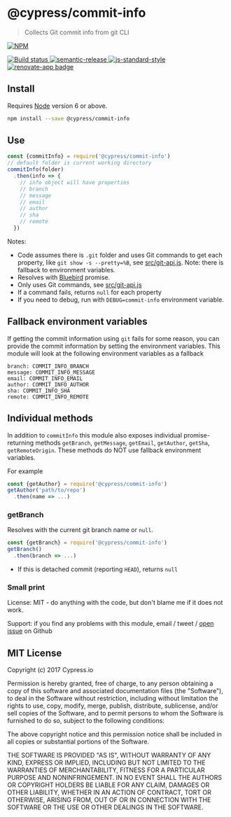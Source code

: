 # @cypress/commit-info

> Collects Git commit info from git CLI

[![NPM][npm-icon] ][npm-url]

[![Build status][ci-image] ][ci-url]
[![semantic-release][semantic-image] ][semantic-url]
[![js-standard-style][standard-image]][standard-url]
[![renovate-app badge][renovate-badge]][renovate-app]

## Install

Requires [Node](https://nodejs.org/en/) version 6 or above.

```sh
npm install --save @cypress/commit-info
```

## Use

```js
const {commitInfo} = require('@cypress/commit-info')
// default folder is current working directory
commitInfo(folder)
  .then(info => {
    // info object will have properties
    // branch
    // message
    // email
    // author
    // sha
    // remote
  })
```

Notes:

- Code assumes there is `.git` folder and uses Git commands to get each property, like `git show -s --pretty=%B`, see [src/git-api.js](src/git-api.js). Note: there is fallback to environment variables.
- Resolves with [Bluebird](https://github.com/petkaantonov/bluebird) promise.
- Only uses Git commands, see [src/git-api.js](src/git-api.js)
- If a command fails, returns `null` for each property
- If you need to debug, run with `DEBUG=commit-info` environment variable.

## Fallback environment variables

If getting the commit information using `git` fails for some reason, you can provide the commit information by setting the environment variables. This module will look at the following environment variables as a fallback

```
branch: COMMIT_INFO_BRANCH
message: COMMIT_INFO_MESSAGE
email: COMMIT_INFO_EMAIL
author: COMMIT_INFO_AUTHOR
sha: COMMIT_INFO_SHA
remote: COMMIT_INFO_REMOTE
```

## Individual methods

In addition to `commitInfo` this module also exposes individual promise-returning
methods `getBranch`, `getMessage`, `getEmail`, `getAuthor`, `getSha`, `getRemoteOrigin`. These methods do NOT use fallback environment variables.

For example

```js
const {getAuthor} = require('@cypress/commit-info')
getAuthor('path/to/repo')
  .then(name => ...)
```

### getBranch

Resolves with the current git branch name or `null`.

```js
const {getBranch} = require('@cypress/commit-info')
getBranch()
  .then(branch => ...)
```

- If this is detached commit (reporting `HEAD`), returns `null`

### Small print

License: MIT - do anything with the code, but don't blame me if it does not work.

Support: if you find any problems with this module, email / tweet /
[open issue](https://github.com/cypress-io/commit-info/issues) on Github

## MIT License

Copyright (c) 2017 Cypress.io

Permission is hereby granted, free of charge, to any person
obtaining a copy of this software and associated documentation
files (the "Software"), to deal in the Software without
restriction, including without limitation the rights to use,
copy, modify, merge, publish, distribute, sublicense, and/or sell
copies of the Software, and to permit persons to whom the
Software is furnished to do so, subject to the following
conditions:

The above copyright notice and this permission notice shall be
included in all copies or substantial portions of the Software.

THE SOFTWARE IS PROVIDED "AS IS", WITHOUT WARRANTY OF ANY KIND,
EXPRESS OR IMPLIED, INCLUDING BUT NOT LIMITED TO THE WARRANTIES
OF MERCHANTABILITY, FITNESS FOR A PARTICULAR PURPOSE AND
NONINFRINGEMENT. IN NO EVENT SHALL THE AUTHORS OR COPYRIGHT
HOLDERS BE LIABLE FOR ANY CLAIM, DAMAGES OR OTHER LIABILITY,
WHETHER IN AN ACTION OF CONTRACT, TORT OR OTHERWISE, ARISING
FROM, OUT OF OR IN CONNECTION WITH THE SOFTWARE OR THE USE OR
OTHER DEALINGS IN THE SOFTWARE.

[npm-icon]: https://nodei.co/npm/commit-info.svg?downloads=true
[npm-url]: https://npmjs.org/package/commit-info
[ci-image]: https://travis-ci.org/cypress-io/commit-info.svg?branch=master
[ci-url]: https://travis-ci.org/cypress-io/commit-info
[semantic-image]: https://img.shields.io/badge/%20%20%F0%9F%93%A6%F0%9F%9A%80-semantic--release-e10079.svg
[semantic-url]: https://github.com/semantic-release/semantic-release
[standard-image]: https://img.shields.io/badge/code%20style-standard-brightgreen.svg
[standard-url]: http://standardjs.com/
[renovate-badge]: https://img.shields.io/badge/renovate-app-blue.svg
[renovate-app]: https://renovateapp.com/
